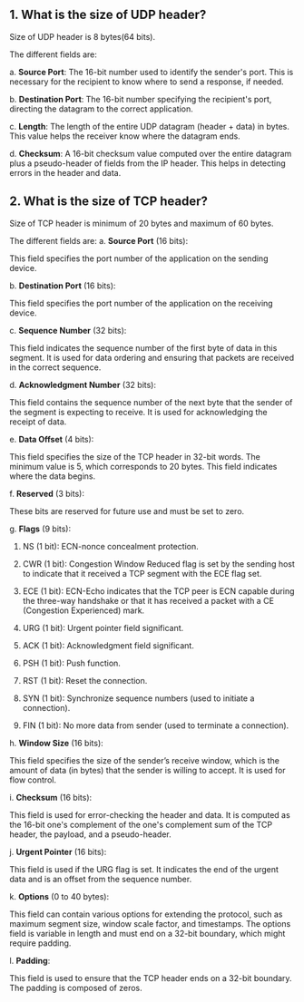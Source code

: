 ## 1. What is the size of UDP header?

Size of UDP header is 8 bytes(64 bits).

The different fields are:

a. **Source Port**: The 16-bit number used to identify the sender's port. This is necessary for the recipient to know where to send a response, if needed.

b. **Destination Port**: The 16-bit number specifying the recipient's port, directing the datagram to the correct application.

c. **Length**: The length of the entire UDP datagram (header + data) in bytes. This value helps the receiver know where the datagram ends.

d. **Checksum**: A 16-bit checksum value computed over the entire datagram plus a pseudo-header of fields from the IP header. This helps in detecting errors in the header and data.

## 2. What is the size of TCP header?

Size of TCP header is minimum of 20 bytes and maximum of 60 bytes.

The different fields are:
a. **Source Port** (16 bits):

This field specifies the port number of the application on the sending device.

b. **Destination Port** (16 bits):

This field specifies the port number of the application on the receiving device.

c. **Sequence Number** (32 bits):

This field indicates the sequence number of the first byte of data in this segment. It is used for data ordering and ensuring that packets are received in the correct sequence.

d. **Acknowledgment Number** (32 bits):

This field contains the sequence number of the next byte that the sender of the segment is expecting to receive. It is used for acknowledging the receipt of data.

e. **Data Offset** (4 bits):

This field specifies the size of the TCP header in 32-bit words. The minimum value is 5, which corresponds to 20 bytes. This field indicates where the data begins.

f. **Reserved** (3 bits):

These bits are reserved for future use and must be set to zero.

g. **Flags** (9 bits):

1. NS (1 bit): ECN-nonce concealment protection.

2. CWR (1 bit): Congestion Window Reduced flag is set by the sending host to indicate that it received a TCP segment with the ECE flag set.

3. ECE (1 bit): ECN-Echo indicates that the TCP peer is ECN capable during the three-way handshake or that it has received a packet with a CE (Congestion Experienced) mark.

4. URG (1 bit): Urgent pointer field significant.

5. ACK (1 bit): Acknowledgment field significant.

6. PSH (1 bit): Push function.

7. RST (1 bit): Reset the connection.

8. SYN (1 bit): Synchronize sequence numbers (used to initiate a connection).

9. FIN (1 bit): No more data from sender (used to terminate a connection).

h. **Window Size** (16 bits):

This field specifies the size of the sender’s receive window, which is the amount of data (in bytes) that the sender is willing to accept. It is used for flow control.

i. **Checksum** (16 bits):

This field is used for error-checking the header and data. It is computed as the 16-bit one's complement of the one's complement sum of the TCP header, the payload, and a pseudo-header.

j. **Urgent Pointer** (16 bits):

This field is used if the URG flag is set. It indicates the end of the urgent data and is an offset from the sequence number.

k. **Options** (0 to 40 bytes):

This field can contain various options for extending the protocol, such as maximum segment size, window scale factor, and timestamps. The options field is variable in length and must end on a 32-bit boundary, which might require padding.

l. **Padding**:

This field is used to ensure that the TCP header ends on a 32-bit boundary. The padding is composed of zeros.
